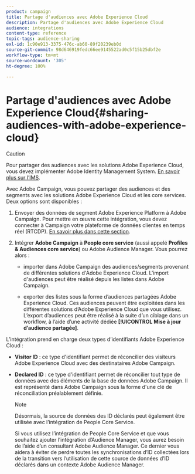 ```yaml
---
product: campaign
title: Partage d'audiences avec Adobe Experience Cloud
description: Partage d'audiences avec Adobe Experience Cloud
audience: integrations
content-type: reference
topic-tags: audience-sharing
exl-id: 1c90e913-3375-476c-ab60-89f20239eb0d
source-git-commit: 98d646919fedc66ee9145522ad0c5f15b25dbf2e
workflow-type: tm+mt
source-wordcount: '305'
ht-degree: 100%

---
```


# Partage d&#39;audiences avec Adobe Experience Cloud{#sharing-audiences-with-adobe-experience-cloud}

>[!CAUTION]
>
>Pour partager des audiences avec les solutions Adobe Experience Cloud, vous devez implémenter Adobe Identity Management System. [En savoir plus sur l’IMS](../../integrations/using/about-adobe-id.md).

Avec Adobe Campaign, vous pouvez partager des audiences et des segments avec les solutions Adobe Experience Cloud et les core services. Deux options sont disponibles :

1. Envoyer des données de segment Adobe Experience Platform à Adobe Campaign. Pour mettre en œuvre cette intégration, vous devez connecter à Campaign votre plateforme de données clientes en temps réel (RTCDP). [En savoir plus dans cette section](https://experienceleague.adobe.com/docs/experience-platform/destinations/catalog/email-marketing/adobe-campaign.html?lang=fr).


1. Intégrer **Adobe Campaign** à **People core service** (aussi appelé **Profiles &amp; Audiences core service**) ou Adobe Audience Manager. Vous pourrez alors :

   * importer dans Adobe Campaign des audiences/segments provenant de différentes solutions d&#39;Adobe Experience Cloud. L&#39;import d&#39;audiences peut être réalisé depuis les listes dans Adobe Campaign.

   * exporter des listes sous la forme d’audiences partagées Adobe Experience Cloud. Ces audiences peuvent être exploitées dans les différentes solutions d’Adobe Experience Cloud que vous utilisez. L’export d’audiences peut être réalisé à la suite d’un ciblage dans un workflow, à l’aide d’une activité dédiée **[!UICONTROL Mise à jour d’audience partagée]**.

L’intégration prend en charge deux types d’identifiants Adobe Experience Cloud :

* **Visitor ID** : ce type d&#39;identifiant permet de réconcilier des visiteurs Adobe Experience Cloud avec des destinataires Adobe Campaign.
* **Declared ID** : ce type d&#39;identifiant permet de réconcilier tout type de données avec des éléments de la base de données Adobe Campaign. Il est représenté dans Adobe Campaign sous la forme d&#39;une clé de réconciliation préalablement définie.

   >[!NOTE]
   >
   > Désormais, la source de données des ID déclarés peut également être utilisée avec l’intégration de People Core Service.
   >
   >Si vous utilisez l’intégration de People Core Service et que vous souhaitez ajouter l’intégration d’Audience Manager, vous aurez besoin de l’aide d’un consultant Adobe Audience Manager. Ce dernier vous aidera à éviter de perdre toutes les synchronisations d’ID collectées lors de la transition vers l’utilisation de cette source de données d’ID déclarés dans un contexte Adobe Audience Manager.
